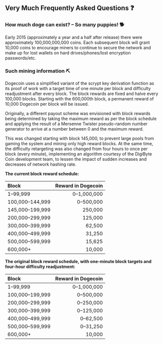 ## Very Much Frequently Asked Questions ❓

### How much doge can exist? – So many puppies! 🐕
Early 2015 (approximately a year and a half after release) there were
approximately 100,000,000,000 coins.
Each subsequent block will grant 10,000 coins to encourage miners to continue to
secure the network and make up for lost wallets on hard drives/phones/lost
encryption passwords/etc.


### Such mining information ⛏

Dogecoin uses a simplified variant of the scrypt key derivation function as its
proof of work with a target time of one minute per block and difficulty
readjustment after every block. The block rewards are fixed and halve every
100,000 blocks. Starting with the 600,000th block, a permanent reward of
10,000 Dogecoin per block will be issued.

Originally, a different payout scheme was envisioned with block rewards being
determined by taking the maximum reward as per the block schedule and applying
the result of a Mersenne Twister pseudo-random number generator to arrive at a
number between 0 and the maximum reward.

This was changed starting with block 145,000, to prevent large pools from gaming
the system and mining only high reward blocks. At the same time, the difficulty
retargeting was also changed from four hours to once per block (every minute),
implementing an algorithm courtesy of the DigiByte Coin development team, to
lessen the impact of sudden increases and decreases of network hashing rate.

**The current block reward schedule:**

| Block                | Reward in Dogecoin |
| :------------------- | -----------------: |
| 1–99,999             |        0–1,000,000 |
| 100,000–144,999      |          0–500,000 |
| 145,000–199,999      |            250,000 |
| 200,000–299,999      |            125,000 |
| 300,000–399,999      |             62,500 |
| 400,000–499,999      |             31,250 |
| 500,000–599,999      |             15,625 |
| 600,000+             |             10,000 |

**The original block reward schedule, with one-minute block targets and
four-hour difficulty readjustment:**

| Block                | Reward in Dogecoin |
| :------------------- | -----------------: |
| 1–99,999             |        0–1,000,000 |
| 100,000–199,999      |          0–500,000 |
| 200,000–299,999      |          0–250,000 |
| 300,000–399,999      |          0–125,000 |
| 400,000–499,999      |           0–62,500 |
| 500,000–599,999      |           0–31,250 |
| 600,000+             |             10,000 |

